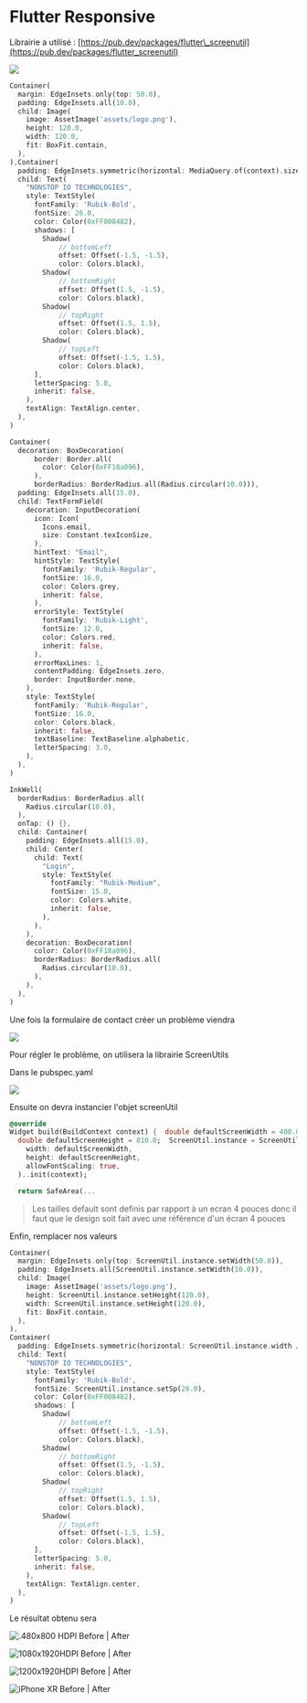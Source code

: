 # Flutter Responsive

Librairie a utilisé :  [https://pub.dev/packages/flutter\_screenutil](https://pub.dev/packages/flutter_screenutil)

![](./assets/1-wcodjjntn7uiaxk29yrnxa.png)

```dart
Container(
  margin: EdgeInsets.only(top: 50.0),
  padding: EdgeInsets.all(10.0),
  child: Image(
    image: AssetImage('assets/logo.png'),
    height: 120.0,
    width: 120.0,
    fit: BoxFit.contain,
  ),
),Container(
  padding: EdgeInsets.symmetric(horizontal: MediaQuery.of(context).size.width / 10),
  child: Text(
    "NONSTOP IO TECHNOLOGIES",
    style: TextStyle(
      fontFamily: 'Rubik-Bold',
      fontSize: 26.0,
      color: Color(0xFF008482),
      shadows: [
        Shadow(
            // bottomLeft
            offset: Offset(-1.5, -1.5),
            color: Colors.black),
        Shadow(
            // bottomRight
            offset: Offset(1.5, -1.5),
            color: Colors.black),
        Shadow(
            // topRight
            offset: Offset(1.5, 1.5),
            color: Colors.black),
        Shadow(
            // topLeft
            offset: Offset(-1.5, 1.5),
            color: Colors.black),
      ],
      letterSpacing: 5.0,
      inherit: false,
    ),
    textAlign: TextAlign.center,
  ),
)
```

```dart
Container(
  decoration: BoxDecoration(
      border: Border.all(
        color: Color(0xFF18a096),
      ),
      borderRadius: BorderRadius.all(Radius.circular(10.0))),
  padding: EdgeInsets.all(15.0),
  child: TextFormField(
    decoration: InputDecoration(
      icon: Icon(
        Icons.email,
        size: Constant.texIconSize,
      ),
      hintText: "Email",
      hintStyle: TextStyle(
        fontFamily: 'Rubik-Regular',
        fontSize: 16.0,
        color: Colors.grey,
        inherit: false,
      ),
      errorStyle: TextStyle(
        fontFamily: 'Rubik-Light',
        fontSize: 12.0,
        color: Colors.red,
        inherit: false,
      ),
      errorMaxLines: 1,
      contentPadding: EdgeInsets.zero,
      border: InputBorder.none,
    ),
    style: TextStyle(
      fontFamily: 'Rubik-Regular',
      fontSize: 16.0,
      color: Colors.black,
      inherit: false,
      textBaseline: TextBaseline.alphabetic,
      letterSpacing: 3.0,
    ),
  ),
)
```

```dart
InkWell(
  borderRadius: BorderRadius.all(
    Radius.circular(10.0),
  ),
  onTap: () {},
  child: Container(
    padding: EdgeInsets.all(15.0),
    child: Center(
      child: Text(
        "Login",
        style: TextStyle(
          fontFamily: "Rubik-Medium",
          fontSize: 15.0,
          color: Colors.white,
          inherit: false,
        ),
      ),
    ),
    decoration: BoxDecoration(
      color: Color(0xFF18a096),
      borderRadius: BorderRadius.all(
        Radius.circular(10.0),
      ),
    ),
  ),
)
```

Une fois la formulaire de contact créer un problème viendra 

![](./assets/1-ysmfakgpk3x2koeysaumeg.png)

Pour régler le problème, on utilisera la librairie ScreenUtils

Dans le pubspec.yaml

![](./assets/1-c9taaaio-xsgdxkn0dgopg.png)

Ensuite on devra instancier l'objet screenUtil

```dart
@override
Widget build(BuildContext context) {  double defaultScreenWidth = 400.0;
  double defaultScreenHeight = 810.0;  ScreenUtil.instance = ScreenUtil(
    width: defaultScreenWidth,
    height: defaultScreenHeight,
    allowFontScaling: true,
  )..init(context);

  return SafeArea(...
```

> Les tailles default sont definis par rapport à un ecran 4 pouces donc il faut que le design soit fait avec une référence d'un écran 4 pouces

Enfin, remplacer nos valeurs 

```dart
Container(
  margin: EdgeInsets.only(top: ScreenUtil.instance.setWidth(50.0)),
  padding: EdgeInsets.all(ScreenUtil.instance.setWidth(10.0)),
  child: Image(
    image: AssetImage('assets/logo.png'),
    height: ScreenUtil.instance.setHeight(120.0),
    width: ScreenUtil.instance.setHeight(120.0),
    fit: BoxFit.contain,
  ),
),
Container(
  padding: EdgeInsets.symmetric(horizontal: ScreenUtil.instance.width / 10),
  child: Text(
    "NONSTOP IO TECHNOLOGIES",
    style: TextStyle(
      fontFamily: 'Rubik-Bold',
      fontSize: ScreenUtil.instance.setSp(26.0),
      color: Color(0xFF008482),
      shadows: [
        Shadow(
            // bottomLeft
            offset: Offset(-1.5, -1.5),
            color: Colors.black),
        Shadow(
            // bottomRight
            offset: Offset(1.5, -1.5),
            color: Colors.black),
        Shadow(
            // topRight
            offset: Offset(1.5, 1.5),
            color: Colors.black),
        Shadow(
            // topLeft
            offset: Offset(-1.5, 1.5),
            color: Colors.black),
      ],
      letterSpacing: 5.0,
      inherit: false,
    ),
    textAlign: TextAlign.center,
  ),
)
```

Le résultat obtenu sera

![.480x800 HDPI Before \| After](./assets/1-zncrtlhzm9407kjwtafnfw.png)

![1080x1920HDPI Before \| After](./assets/1-xpu-tkfriwdufc-vsekirg.png)

![1200x1920HDPI Before \| After](./assets/1-jagqsnjyqwhha6b8ob8dfw.png)

![iPhone XR Before \| After](./assets/1-sag0qfy7ie1ej2xvr6cqsw.png)

